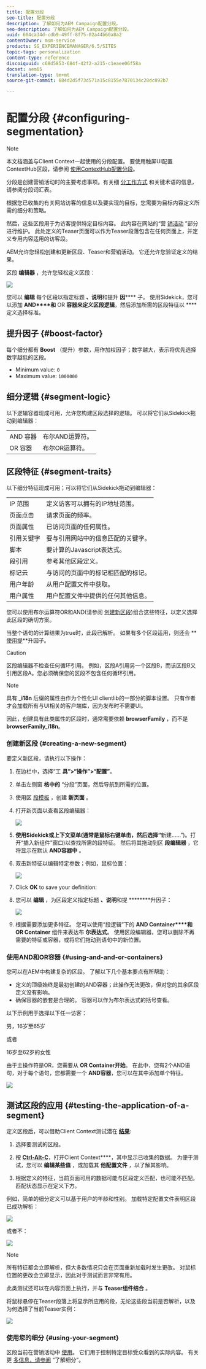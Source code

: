 ```yaml
---
title: 配置分段
seo-title: 配置分段
description: 了解如何为AEM Campaign配置分段。
seo-description: 了解如何为AEM Campaign配置分段。
uuid: 604ca34d-cdb9-49ff-8f75-02a44b60a8a2
contentOwner: msm-service
products: SG_EXPERIENCEMANAGER/6.5/SITES
topic-tags: personalization
content-type: reference
discoiquuid: c68d5853-684f-42f2-a215-c1eaee06f58a
docset: aem65
translation-type: tm+mt
source-git-commit: 684d2d5f73d571a15c8155e7870134c28dc892b7

---
```



# 配置分段 {#configuring-segmentation}

>[!NOTE]
>
>本文档涵盖与Client Context一起使用的分段配置。 要使用触屏UI配置ContextHub区段，请参阅 [使用ContextHub配置分段](/help/sites-administering/segmentation.md)。

分段是创建营销活动时的主要考虑事项。有关细 [分工作方式](/help/sites-authoring/segmentation-overview.md) 和关键术语的信息，请参阅分段词汇表。

根据您已收集的有关网站访客的信息以及要实现的目标，您需要为目标内容定义所需的细分和策略。

然后，这些区段用于为访客提供特定目标内容。 此内容在网站的“营 [销活动](/help/sites-classic-ui-authoring/classic-personalization-campaigns.md) ”部分进行维护。 此处定义的Teaser页面可以作为Teaser段落包含在任何页面上，并定义专用内容适用的访客段。

AEM允许您轻松创建和更新区段、Teaser和营销活动。 它还允许您验证定义的结果。

区段 **编辑器** ，允许您轻松定义区段：

![](assets/segmenteditor.png)

您可以 **编辑** 每个区段以指定标题 **、说明**&#x200B;和提升 **因****** 子。 使用Sidekick，您可以添加 **AND****和** OR **容器来定义区段逻辑**，然后添加所需的区段特征以 **** 定义选择标准。

## 提升因子 {#boost-factor}

每个细分都有 **Boost** （提升）参数，用作加权因子；数字越大，表示将优先选择数字越低的区段。

* Minimum value: `0`
* Maximum value: `1000000`

## 细分逻辑 {#segment-logic}

以下逻辑容器现成可用，允许您构建区段选择的逻辑。 可以将它们从Sidekick拖动到编辑器：

<table>
 <tbody>
  <tr>
   <td> AND 容器<br /> </td>
   <td> 布尔AND运算符。<br /> </td>
  </tr>
  <tr>
   <td> OR 容器<br /> </td>
   <td> 布尔OR运算符。</td>
  </tr>
 </tbody>
</table>

## 区段特征 {#segment-traits}

以下细分特征现成可用；可以将它们从Sidekick拖动到编辑器：

<table>
 <tbody>
  <tr>
   <td> IP 范围<br /> </td>
   <td>定义访客可以拥有的IP地址范围。<br /> </td>
  </tr>
  <tr>
   <td> 页面点击<br /> </td>
   <td>请求页面的频率。 <br /> </td>
  </tr>
  <tr>
   <td> 页面属性<br /> </td>
   <td>已访问页面的任何属性。<br /> </td>
  </tr>
  <tr>
   <td> 引用关键字<br /> </td>
   <td>要与引用网站中的信息匹配的关键字。 <br /> </td>
  </tr>
  <tr>
   <td> 脚本</td>
   <td>要计算的Javascript表达式。<br /> </td>
  </tr>
  <tr>
   <td> 段引用 <br /> </td>
   <td>参考其他区段定义。<br /> </td>
  </tr>
  <tr>
   <td> 标记云<br /> </td>
   <td>与访问的页面中的标记相匹配的标记。<br /> </td>
  </tr>
  <tr>
   <td> 用户年龄<br /> </td>
   <td>从用户配置文件中获取。<br /> </td>
  </tr>
  <tr>
   <td> 用户属性<br /> </td>
   <td>用户配置文件中提供的任何其他信息。 </td>
  </tr>
 </tbody>
</table>

您可以使用布尔运算符OR和AND(请参阅 [创建新区段](#creating-a-new-segment))组合这些特征，以定义选择此区段的确切方案。

当整个语句的计算结果为true时，此段已解析。 如果有多个区段适用，则还会 **[使用提](/help/sites-administering/campaign-segmentation.md#boost-factor)**升因子。

>[!CAUTION]
>
>区段编辑器不检查任何循环引用。 例如，区段A引用另一个区段B，而该区段B又引用区段A。您必须确保您的区段不包含任何循环引用。

>[!NOTE]
>
>具有 **_i18n** 后缀的属性由作为个性化UI clientlib的一部分的脚本设置。 只有作者才会加载所有与UI相关的客户端库，因为发布时不需要UI。
>
>因此，创建具有此类属性的区段时，通常需要依赖 **browserFamily** ，而不是 **browserFamily_i18n**。

### 创建新区段 {#creating-a-new-segment}

要定义新区段，请执行以下操作：

1. 在边栏中，选择“工 **具”>“操作”>“配置”**。
1. 单击左侧窗 **格中的** “分段”页面，然后导航到所需的位置。
1. 使用区 [段模板](/help/sites-authoring/editing-content.md#creatinganewpage) ，创建 **新页面** 。
1. 打开新页面以查看区段编辑器：

   ![](assets/screen_shot_2012-02-02at101726am.png)

1. **使用Sidekick或上下文菜单(通常是鼠标右键单击，然后选择“**&#x200B;新建……”)。打开“插入新组件”窗口)以查找所需的段特征。 然后将其拖动到区 **段编辑器** ，它将显示在默认 **AND容器中** 。
1. 双击新特征以编辑特定参数；例如，鼠标位置：

   ![](assets/screen_shot_2012-02-02at103135am.png)

1. Click **OK** to save your definition:
1. 您可以 **编辑** ，为区段定义指定标题 **、说明**&#x200B;和提 ******[](#boost-factor)**升因子：

   ![](assets/screen_shot_2012-02-02at103547am.png)

1. 根据需要添加更多特征。 您可以使用“段逻辑”下的 **AND Container****和OR Container** 组件来表达布 **尔表达式**。 使用区段编辑器，您可以删除不再需要的特征或容器，或将它们拖动到语句中的新位置。

### 使用AND和OR容器 {#using-and-and-or-containers}

您可以在AEM中构建复杂的区段。 了解以下几个基本要点有所帮助：

* 定义的顶级始终是最初创建的AND容器；此操作无法更改，但对您的其余区段定义没有影响。
* 确保容器的嵌套是合理的。 容器可以作为布尔表达式的括号查看。

以下示例用于选择以下任一访客：

男，16岁至65岁

或者

16岁至62岁的女性

由于主操作符是OR，您需要从 **OR Container开始**。 在此中，您有2个AND语句，对于每个语句，您都需要一个 **AND容器**，您可以在其中添加单个特征。

![](assets/screen_shot_2012-02-02at105145am.png)

## 测试区段的应用 {#testing-the-application-of-a-segment}

定义区段后，可以借助Client Context测试潜在 **[结果](/help/sites-administering/client-context.md)**:

1. 选择要测试的区段。
1. 按 **[Ctrl-Alt-C](/help/sites-authoring/page-authoring.md#keyboardshortcuts)**，打开Client Context**[](/help/sites-administering/client-context.md)**，其中显示已收集的数据。 为便于测试，您可以 **编辑某些值** ，或加载其 **他配置文件** ，以了解其影响。

1. 根据定义的特征，当前页面可用的数据可能与区段定义匹配，也可能不匹配。 匹配状态显示在定义下方。

例如，简单的细分定义可以基于用户的年龄和性别。 加载特定配置文件表明区段已成功解析：

![](assets/screen_shot_2012-02-02at105926am.png)

或者不：

![](assets/screen_shot_2012-02-02at110019am.png)

>[!NOTE]
>
>所有特征都会立即解析，但大多数情况只会在页面重新加载时发生更改。 对鼠标位置的更改会立即显示，因此对于测试而言非常有用。

此类测试还可以在内容页面上执行，并与 **Teaser组件结合** 。

将鼠标悬停在Teaser段落上将显示所应用的段，无论这些段当前是否解析，以及为何选择了当前Teaser实例：

![](assets/chlimage_1-47.png)

### 使用您的细分 {#using-your-segment}

区段当前在营销活动中 [使用](/help/sites-classic-ui-authoring/classic-personalization-campaigns.md)。 它们用于控制特定目标受众看到的实际内容。 有关更 [多信息，请参阅](/help/sites-authoring/segmentation-overview.md) “了解细分”。
